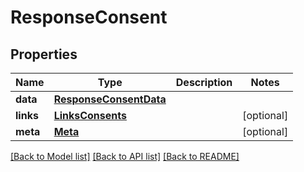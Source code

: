 # ResponseConsent

## Properties
Name | Type | Description | Notes
------------ | ------------- | ------------- | -------------
**data** | [**ResponseConsentData**](ResponseConsentData.md) |  | 
**links** | [**LinksConsents**](LinksConsents.md) |  | [optional] 
**meta** | [**Meta**](Meta.md) |  | [optional] 

[[Back to Model list]](../README.md#documentation-for-models) [[Back to API list]](../README.md#documentation-for-api-endpoints) [[Back to README]](../README.md)

